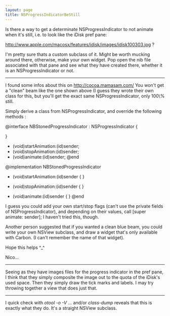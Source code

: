 ```yaml
---
layout: page
title: NSProgressIndicatorBeStill
---
```


Is there a way to get a determinate NSProgressIndicator to not animate when it's still, i.e. to look like the iDisk pref pane:

http://www.apple.com/macosx/features/idisk/images/idisk100303.jpg ?

I'm pretty sure thats a custom subclass of it. Might be worth mucking around there, otherwise, make your own widget. Pop open the nib file associated with that pane and see what they have created there, whether it is an NSProgressIndicator or not.

----

I found some infos about this on http://cocoa.mamasam.com/ 
You won't get a "clean" beam like the one shown above (I guess they wrote their own class for this,
but you'll get the exact same NSProgressIndicator, only 100\\% still.

Simply derive a class from NSProgressIndicator, and override the following methods : 
    
@interface NBStonedProgressIndicator : NSProgressIndicator {

}
- (void)startAnimation:(id)sender;
- (void)stopAnimation:(id)sender;
- (void)animate:(id)sender;
@end

@implementation NBStonedProgressIndicator
- (void)startAnimation:(id)sender 
{ 
} 

- (void)stopAnimation:(id)sender 
{ 
} 

- (void)animate:(id)sender 
{ 
} 
@end


I guess you could add your own start/stop flags (can't use the private fields of NSProgressIndicator), and
depending on their values, call      [super animate: sender]; 
I haven't tried this, though.

Another person suggested that if you wanted a clean blue beam, you could write your own NSView subclass, and
draw a widget that's only available with Carbon. (I can't remember the name of that widget).

Hope this helps ^_^

Nico...

----

Seeing as they have images files for the progress indicator in the pref pane, I think that they simply composite the image out to the quota of the iDisk's used space. Then they simply draw the tick marks and labels. I may try throwing together a view that does just that.

----
I quick check with *otool -o -V ...* and/or *class-dump* reveals that this is exactly what they do. It's a straight NSView subclass.

